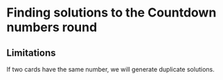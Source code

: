 # Finding solutions to the Countdown numbers round

## Limitations

If two cards have the same number, we will generate duplicate
solutions.
